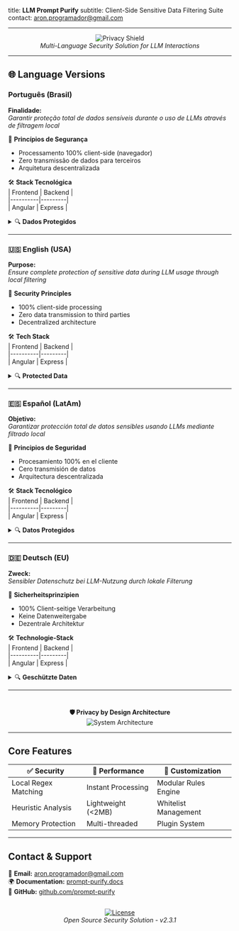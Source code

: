 title: **LLM Prompt Purify**
subtitle: Client-Side Sensitive Data Filtering Suite  
contact: [aron.programador@gmail.com](mailto:aron.programador@gmail.com)

---

<div align="center">

![Privacy Shield](https://img.icons8.com/3d-fluency/94/security-checked.png)  
_Multi-Language Security Solution for LLM Interactions_

</div>

---

## 🌐 **Language Versions**

### Português (Brasil)

**Finalidade:**  
<em>Garantir proteção total de dados sensíveis durante o uso de LLMs através de filtragem local</em>

🔐 **Princípios de Segurança**

- Processamento 100% client-side (navegador)
- Zero transmissão de dados para terceiros
- Arquitetura descentralizada

🛠 **Stack Tecnológica**  
| Frontend | Backend |  
|----------|---------|  
| Angular | Express |

<details><summary>🔍 <strong>Dados Protegidos</strong></summary>

- 📧 Comunicações pessoais
- 🆔 Documentos oficiais (CPF/RG/CNH)
- 🏡 Dados geolocalizados
- 🔒 Credenciais de acesso
- 💼 Informação corporativa sensível
</details>

---

### 🇺🇸 English (USA)

**Purpose:**  
<em>Ensure complete protection of sensitive data during LLM usage through local filtering</em>

🔐 **Security Principles**

- 100% client-side processing
- Zero data transmission to third parties
- Decentralized architecture

🛠 **Tech Stack**  
| Frontend | Backend |  
|----------|---------|  
| Angular | Express |

<details><summary>🔍 <strong>Protected Data</strong></summary>

- 📧 Personal communications
- 🆔 Official documents (SSN/ID/Drivers License)
- 🏡 Geolocation data
- 🔒 Access credentials
- 💼 Sensitive corporate information
</details>

---

### 🇪🇸 Español (LatAm)

**Objetivo:**  
<em>Garantizar protección total de datos sensibles usando LLMs mediante filtrado local</em>

🔐 **Principios de Seguridad**

- Procesamiento 100% en el cliente
- Cero transmisión de datos
- Arquitectura descentralizada

🛠 **Stack Tecnológico**  
| Frontend | Backend |  
|----------|---------|  
| Angular | Express |

<details><summary>🔍 <strong>Datos Protegidos</strong></summary>

- 📧 Comunicaciones personales
- 🆔 Documentos oficiales
- 🏡 Datos de geolocalización
- 🔒 Credenciales de acceso
- 💼 Información corporativa
</details>

---

### 🇩🇪 Deutsch (EU)

**Zweck:**  
<em>Sensibler Datenschutz bei LLM-Nutzung durch lokale Filterung</em>

🔐 **Sicherheitsprinzipien**

- 100% Client-seitige Verarbeitung
- Keine Datenweitergabe
- Dezentrale Architektur

🛠 **Technologie-Stack**  
| Frontend | Backend |  
|----------|---------|  
| Angular | Express |

<details><summary>🔍 <strong>Geschützte Daten</strong></summary>

- 📧 Persönliche Kommunikation
- 🆔 Amtliche Dokumente
- 🏡 Geolokalisierungsdaten
- 🔒 Zugangsdaten
- 💼 Unternehmenskritische Daten
</details>

---

<div align="center" style="margin-top:40px">

**🛡️ Privacy by Design Architecture**  
![System Architecture](https://img.icons8.com/3d-fluency/94/data-configuration.png)

</div>

---

## **Core Features**

| ✅ Security          | 🚀 Performance     | 🔧 Customization     |
| -------------------- | ------------------ | -------------------- |
| Local Regex Matching | Instant Processing | Modular Rules Engine |
| Heuristic Analysis   | Lightweight (<2MB) | Whitelist Management |
| Memory Protection    | Multi-threaded     | Plugin System        |

---

## **Contact & Support**

📩 **Email:** [aron.programador@gmail.com](mailto:aron.programador@gmail.com)  
🌍 **Documentation:** [prompt-purify.docs](https://example.com)  
🐙 **GitHub:** [github.com/prompt-purify](https://github.com)

<div align="center" style="margin-top:30px">

[![License](https://img.shields.io/badge/License-Apache_2.0-blue.svg)](https://opensource.org/licenses/Apache-2.0)  
_Open Source Security Solution - v2.3.1_

</div>
